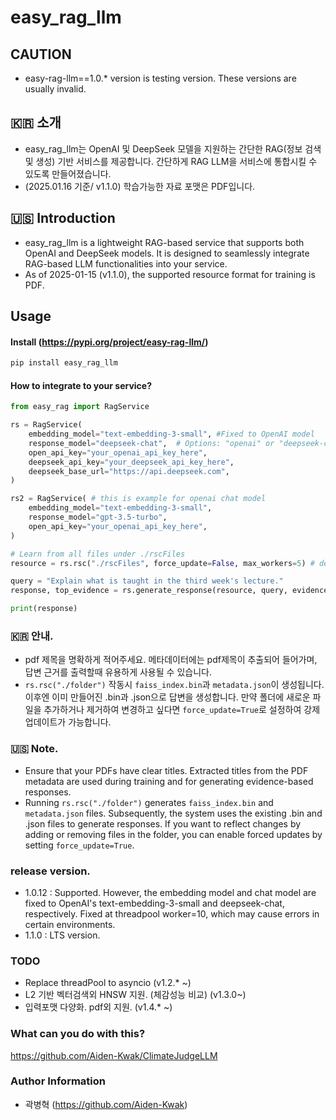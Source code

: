 # easy_rag_llm

## CAUTION
- easy-rag-llm==1.0.* version is testing version. These versions are usually invalid.

## 🇰🇷 소개
- easy_rag_llm는 OpenAI 및 DeepSeek 모델을 지원하는 간단한 RAG(정보 검색 및 생성) 기반 서비스를 제공합니다. 간단하게 RAG LLM을 서비스에 통합시킬 수 있도록 만들어졌습니다.
- (2025.01.16 기준/ v1.1.0) 학습가능한 자료 포맷은 PDF입니다.

## 🇺🇸 Introduction
- easy_rag_llm is a lightweight RAG-based service that supports both OpenAI and DeepSeek models.
It is designed to seamlessly integrate RAG-based LLM functionalities into your service.
- As of 2025-01-15 (v1.1.0), the supported resource format for training is PDF.

## Usage
#### Install (https://pypi.org/project/easy-rag-llm/)
```bash
pip install easy_rag_llm
```

#### How to integrate to your service?
```python
from easy_rag import RagService

rs = RagService(
    embedding_model="text-embedding-3-small", #Fixed to OpenAI model
    response_model="deepseek-chat",  # Options: "openai" or "deepseek-chat"
    open_api_key="your_openai_api_key_here",
    deepseek_api_key="your_deepseek_api_key_here",
    deepseek_base_url="https://api.deepseek.com",
)

rs2 = RagService( # this is example for openai chat model
    embedding_model="text-embedding-3-small",
    response_model="gpt-3.5-turbo",
    open_api_key="your_openai_api_key_here",
)

# Learn from all files under ./rscFiles
resource = rs.rsc("./rscFiles", force_update=False, max_workers=5) # default workers are 10.

query = "Explain what is taught in the third week's lecture."
response, top_evidence = rs.generate_response(resource, query, evidence_num=5) # default evidence_num is 3.

print(response)
```

### 🇰🇷 안내.
- pdf 제목을 명확하게 적어주세요. 메타데이터에는 pdf제목이 추출되어 들어가며, 답변 근거를 출력할때 유용하게 사용될 수 있습니다.
- `rs.rsc("./folder")` 작동시 `faiss_index.bin`과 `metadata.json`이 생성됩니다. 이후엔 이미 만들어진 .bin과 .json으로 답변을 생성합니다. 만약 폴더에 새로운 파일을 추가하거나 제거하여 변경하고 싶다면 `force_update=True`로 설정하여 강제업데이트가 가능합니다.

### 🇺🇸 Note.
- Ensure that your PDFs have clear titles. Extracted titles from the PDF metadata are used during training and for generating evidence-based responses.
- Running `rs.rsc("./folder")` generates `faiss_index.bin` and `metadata.json` files. Subsequently, the system uses the existing .bin and .json files to generate responses. If you want to reflect changes by adding or removing files in the folder, you can enable forced updates by setting `force_update=True`.

### release version.
- 1.0.12 : Supported. However, the embedding model and chat model are fixed to OpenAI's text-embedding-3-small and deepseek-chat, respectively. Fixed at threadpool worker=10, which may cause errors in certain environments.
- 1.1.0 : LTS version.

### TODO
- Replace threadPool to asyncio (v1.2.* ~)
- L2 기반 벡터검색외 HNSW 지원. (체감성능 비교) (v1.3.0~)
- 입력포맷 다양화. pdf외 지원. (v1.4.* ~)


### What can you do with this?
https://github.com/Aiden-Kwak/ClimateJudgeLLM



### Author Information
- 곽병혁 (https://github.com/Aiden-Kwak)
